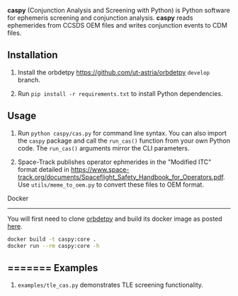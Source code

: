 **caspy** (Conjunction Analysis and Screening with Python) is Python software
for ephemeris screening and conjunction analysis. **caspy** reads ephemerides
from CCSDS OEM files and writes conjunction events to CDM files. 

Installation
------------

1. Install the orbdetpy <https://github.com/ut-astria/orbdetpy> `develop` branch.

2. Run `pip install -r requirements.txt` to install Python dependencies.

Usage
-----

1. Run `python caspy/cas.py` for command line syntax. You can also import the `caspy`
   package and call the `run_cas()` function from your own Python code. The `run_cas()`
   arguments mirror the CLI parameters.

2. Space-Track publishes operator ephmerides in the "Modified ITC" format detailed
   in <https://www.space-track.org/documents/Spaceflight_Safety_Handbook_for_Operators.pdf>.
   Use `utils/meme_to_oem.py` to convert these files to OEM format.


Docker 
______

You will first need to clone [orbdetpy](https://github.com/ut-astria/orbdetpy) and build its docker image as posted [here](https://github.com/ut-astria/orbdetpy#docker). 

```bash
docker build -t caspy:core .
docker run --rm caspy:core -h
```
=======
Examples
--------

1. `examples/tle_cas.py` demonstrates TLE screening functionality.

